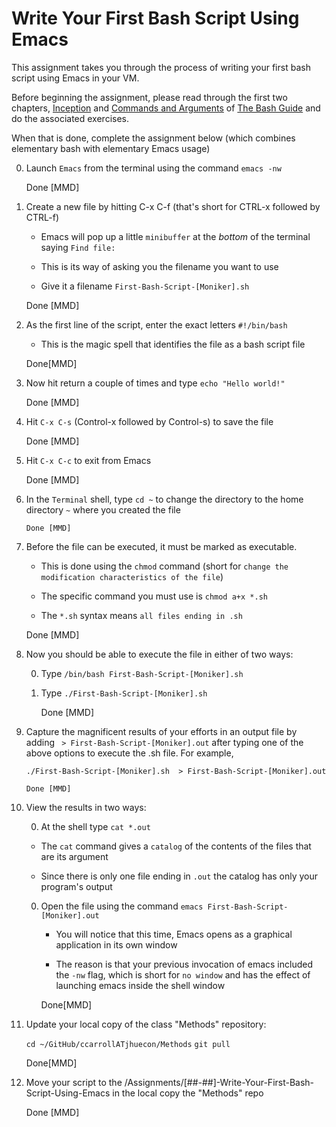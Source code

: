 # Write Your First Bash Script Using Emacs

This assignment takes you through the process of writing your first bash script using Emacs in your VM.

Before beginning the assignment, please read through the first two chapters, [Inception](https://guide.bash.academy/inception/)
and [Commands and Arguments](https://guide.bash.academy/commands/) of [The Bash Guide](https://guide.bash.academy/) and
do the associated exercises.

When that is done, complete the assignment below (which combines elementary bash with elementary Emacs usage)

0. Launch `Emacs` from the terminal using the command `emacs -nw` 
   
   Done [MMD]
0. Create a new file by hitting C-x C-f (that's short for CTRL-x followed by CTRL-f)

   * Emacs will pop up a little `minibuffer` at the _bottom_ of the terminal saying `Find file:`

   * This is its way of asking you the filename you want to use

   * Give it a filename `First-Bash-Script-[Moniker].sh`
   
   Done [MMD]

0. As the first line of the script, enter the exact letters `#!/bin/bash`

   * This is the magic spell that identifies the file as a bash script file
   
   Done[MMD]
0. Now hit return a couple of times and type `echo "Hello world!"`
   
   Done [MMD]
0. Hit `C-x C-s` (Control-x followed by Control-s) to save the file
   
   Done [MMD]
0. Hit `C-x C-c` to exit from Emacs
   
   Done [MMD]
0. In the `Terminal` shell, type `cd ~` to change the directory to the home directory `~` where you created the file
   
	   Done [MMD]
0. Before the file can be executed, it must be marked as executable.

   * This is done using the `chmod` command (short for `change the modification characteristics of the file`)

   * The specific command you must use is `chmod a+x *.sh`

   * The `*.sh` syntax means `all files ending in .sh`

	Done [MMD]
0. Now you should be able to execute the file in either of two ways:

   0. Type `/bin/bash First-Bash-Script-[Moniker].sh`

   0. Type `./First-Bash-Script-[Moniker].sh`
   
	   Done [MMD]
0. Capture the magnificent results of your efforts in an output file by adding ` > First-Bash-Script-[Moniker].out` after typing one of the above options to execute the .sh file. For example,

   `./First-Bash-Script-[Moniker].sh  > First-Bash-Script-[Moniker].out`
   
	   Done [MMD]
0. View the results in two ways:

   0.  At the shell type `cat *.out`

      * The `cat` command gives a `catalog` of the contents of the files that are its argument

      * Since there is only one file ending in `.out` the catalog has only your program's output

   0. Open the file using the command `emacs First-Bash-Script-[Moniker].out`

      * You will notice that this time, Emacs opens as a graphical application in its own window

      * The reason is that your previous invocation of emacs included the `-nw` flag, which is short for `no window` and has the effect of launching emacs inside the shell window
  
	  Done[MMD]
0. Update your local copy of the class "Methods" repository:

    `cd ~/GitHub/ccarrollATjhuecon/Methods`
    `git pull`

	Done[MMD]
0. Move your script to the /Assignments/[##-##]-Write-Your-First-Bash-Script-Using-Emacs in the
local copy the "Methods" repo

	Done [MMD]

